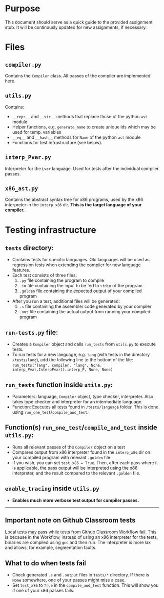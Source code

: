 # Purpose

This document should serve as a quick guide to the provided assignment stub. It will be continously updated for new assignments, if necessary.

# Files

## `compiler.py`
Contains the `Compiler` class.
All passes of the compiler are implemented here.

## `utils.py`
Contains:
- `__repr__` and `__str__` methods that replace those of the python `ast` module
- Helper functions, e.g. `generate_name` to create unique ids which may be used for temp. variables
- `__eq__` and `__hash__` methods for `Name` of the python `ast` module
- Functions for test infrastructure (see below).

## `interp_Pvar.py`
Interpreter for the `Lvar` language. Used for tests after the individual compiler passes.

## `x86_ast.py`
Contains the abstract syntax tree for x86 programs, used by the x86 interpreter in the `interp_x86` dir. **This is the target language of your compiler.**

# Testing infrastructure
## `tests` directory:
- Contains tests for specific languages. Old languages will be used as regression tests when extending the compiler for new language features.
- Each test consists of three files:
	1. `.py` file containing the program to compile
	2. `.in` file containing the input to be fed to `stdin` of the program
	3. `.golden` file containing the expected output of your compiled program
- After you run a test, additional files will be generated:
	1. `.s` file containing the assembler code generated by your compiler
	2. `.out` file containing the actual output from running your compiled program  
## `run-tests.py` file:
- Creates a `Compiler` object and calls `run_tests` from `utils.py` to execute tests.
- To run tests for a new language, e.g. `lang` (with tests in the directory `/tests/lang`), add the following line to the bottom of the file: `run_tests("lang", compiler, "lang", None, interp_Pvar.InterpPvar().interp_P, None, None)`
## `run_tests` function inside `utils.py`: 
- Parameters: language, `Compiler` object, type checker, interpreter. Also takes type checker and interpreter for an intermediate language.
- Function: Executes all tests found in `/tests/language` folder. This is done using `run_one_test`/`compile_and_test`.
## Function(s) `run_one_test`/`compile_and_test` inside `utils.py`:
- Runs all relevant passes of the `Compiler` object on a test
- Compares output from x86 interpreter found in the `interp_x86` dir on your compiled program with relevant `.golden` file
- If you wish, you can set `test_x86 = True`. Then, after each pass where it is applicable, the pass output will be interpreted using the x86 interpreter, and the result compared to the relevant `.golden` file.
## `enable_tracing` inside `utils.py`
- **Enables much more verbose test output for compiler passes.**

---

## Important note on Github Classroom tests
Local tests may pass while tests from Github Classroom Workflow fail. This is because in the Workflow,
instead of using an x86 interpreter for the tests, binaries are compiled using `gcc` and then run. The interpreter is more lax and allows, for example, segmentation faults.

##  What to do when tests fail
- Check generated `.s` and `.output` files in `tests/*` directory. If there is `None` somewhere, one of your passes might miss a case.
- Set `test_x86` to `True` in the `compile_and_test` function. This will show you if one of your x86 passes fails.
